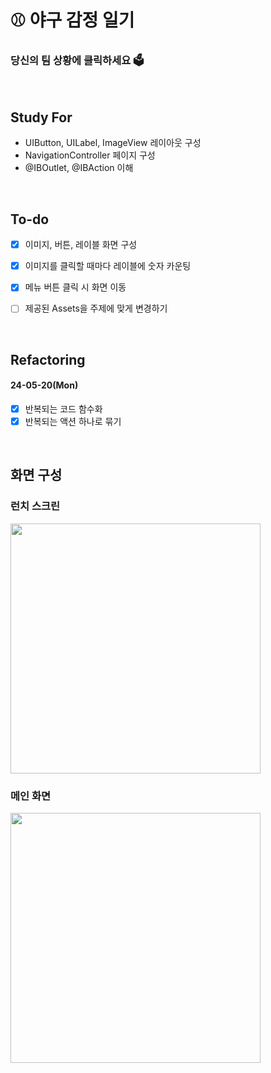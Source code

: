 # ⚾️ 야구 감정 일기
### 당신의 팀 상황에 클릭하세요 🗳️

<br />

## Study For
- UIButton, UILabel, ImageView 레이아웃 구성
- NavigationController 페이지 구성
- @IBOutlet, @IBAction 이해

<br />

## To-do
- [x] 이미지, 버튼, 레이블 화면 구성
- [x] 이미지를 클릭할 때마다 레이블에 숫자 카운팅
- [x] 메뉴 버튼 클릭 시 화면 이동
- [ ] 제공된 Assets을 주제에 맞게 변경하기


<br />

## Refactoring
#### 24-05-20(Mon)
- [x] 반복되는 코드 함수화
- [x] 반복되는 액션 하나로 묶기

<br />

## 화면 구성
### 런치 스크린

<img width="400" src="https://github.com/dev-junehee/baseball-emotion-diary/assets/116873887/e49975d8-acaf-4a56-85a6-78cd9129c4ad" />

### 메인 화면

<img width="400" src="https://github.com/dev-junehee/baseball-emotion-diary/assets/116873887/67584580-94ff-4add-83f9-37daad4c323b" />

